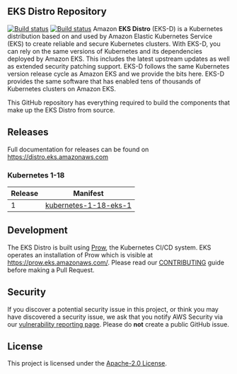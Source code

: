 ## EKS Distro Repository

[![Build status](https://prow.eks.amazonaws.com/badge.svg?jobs=[!*tooling-postsubmit]*-postsubmit)](https://prow.eks.amazonaws.com/?repo=aws%2Feks-distro&type=postsubmit)
[![Build status](https://localhost:8080/badge.svg?jobs=main-*-postsubmit)](https://prow.eks.amazonaws.com/?job=main-*-postsubmit)
Amazon **EKS Distro** (EKS-D) is a Kubernetes distribution based on and used by
Amazon Elastic Kubernetes Service (EKS) to create reliable and secure Kubernetes
clusters. With EKS-D, you can rely on the same versions of Kubernetes and its
dependencies deployed by Amazon EKS. This includes the latest upstream updates
as well as extended security patching support. EKS-D follows the same Kubernetes
version release cycle as Amazon EKS and we provide the bits here. EKS-D provides
the same software that has enabled tens of thousands of Kubernetes clusters on
Amazon EKS.

This GitHub repository has everything required to build the components that make
up the EKS Distro from source.

## Releases

Full documentation for releases can be found on https://distro.eks.amazonaws.com

### Kubernetes 1-18

| Release | Manifest |
| --- | --- |
| 1 | [kubernetes-1-18-eks-1](https://distro.eks.amazonaws.com/kubernetes-1-18/kubernetes-1-18-eks-1.yaml) |

## Development

The EKS Distro is built using
[Prow](https://github.com/kubernetes/test-infra/tree/master/prow), the
Kubernetes CI/CD system. EKS operates an installation of Prow which is visible
at https://prow.eks.amazonaws.com/. Please read our
[CONTRIBUTING](CONTRIBUTING.md) guide before making a Pull Request.

## Security

If you discover a potential security issue in this project, or think you may
have discovered a security issue, we ask that you notify AWS Security via our
[vulnerability reporting
page](http://aws.amazon.com/security/vulnerability-reporting/). Please do
**not** create a public GitHub issue.

## License

This project is licensed under the [Apache-2.0 License](LICENSE).
